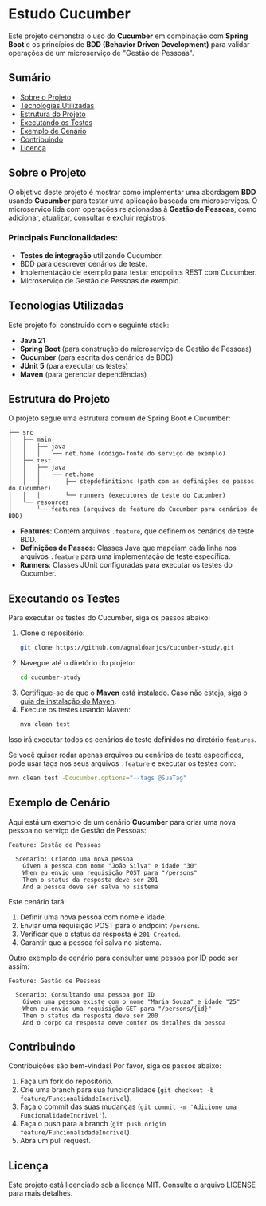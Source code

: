 # Estudo Cucumber

Este projeto demonstra o uso do **Cucumber** em combinação com **Spring Boot** e os princípios de **BDD (Behavior Driven Development)** para validar operações de um microserviço de "Gestão de Pessoas".

## Sumário

- [Sobre o Projeto](#sobre-o-projeto)
- [Tecnologias Utilizadas](#tecnologias-utilizadas)
- [Estrutura do Projeto](#estrutura-do-projeto)
- [Executando os Testes](#executando-os-testes)
- [Exemplo de Cenário](#exemplo-de-cenário)
- [Contribuindo](#contribuindo)
- [Licença](#licença)

## Sobre o Projeto

O objetivo deste projeto é mostrar como implementar uma abordagem **BDD** usando **Cucumber** para testar uma aplicação baseada em microserviços. O microserviço lida com operações relacionadas à **Gestão de Pessoas**, como adicionar, atualizar, consultar e excluir registros.

### Principais Funcionalidades:

- **Testes de integração** utilizando Cucumber.
- BDD para descrever cenários de teste.
- Implementação de exemplo para testar endpoints REST com Cucumber.
- Microserviço de Gestão de Pessoas de exemplo.

## Tecnologias Utilizadas

Este projeto foi construído com o seguinte stack:

- **Java 21**
- **Spring Boot** (para construção do microserviço de Gestão de Pessoas)
- **Cucumber** (para escrita dos cenários de BDD)
- **JUnit 5** (para executar os testes)
- **Maven** (para gerenciar dependências)

## Estrutura do Projeto

O projeto segue uma estrutura comum de Spring Boot e Cucumber:

```plaintext
├── src
│   ├── main
│   │   ├── java
│   │   │   └── net.home (código-fonte do serviço de exemplo)
│   ├── test
│   │   ├── java
│   │   │   └── net.home
│   │   │       ├── stepdefinitions (path com as definições de passos do Cucumber)
│   │   │       └── runners (executores de teste do Cucumber)
│   └── resources
│       └── features (arquivos de feature do Cucumber para cenários de BDD)
```

- **Features**: Contém arquivos `.feature`, que definem os cenários de teste BDD.
- **Definições de Passos**: Classes Java que mapeiam cada linha nos arquivos `.feature` para uma implementação de teste específica.
- **Runners**: Classes JUnit configuradas para executar os testes do Cucumber.

## Executando os Testes

Para executar os testes do Cucumber, siga os passos abaixo:

1. Clone o repositório:
   ```bash
   git clone https://github.com/agnaldoanjos/cucumber-study.git
   ```
2. Navegue até o diretório do projeto:
   ```bash
   cd cucumber-study
   ```
3. Certifique-se de que o **Maven** está instalado. Caso não esteja, siga o [guia de instalação do Maven](https://maven.apache.org/install.html).
4. Execute os testes usando Maven:
   ```bash
   mvn clean test
   ```

Isso irá executar todos os cenários de teste definidos no diretório `features`.

Se você quiser rodar apenas arquivos ou cenários de teste específicos, pode usar tags nos seus arquivos `.feature` e executar os testes com:

```bash
mvn clean test -Dcucumber.options="--tags @SuaTag"
```

## Exemplo de Cenário

Aqui está um exemplo de um cenário **Cucumber** para criar uma nova pessoa no serviço de Gestão de Pessoas:

```gherkin
Feature: Gestão de Pessoas

  Scenario: Criando uma nova pessoa
    Given a pessoa com nome "João Silva" e idade "30"
    When eu envio uma requisição POST para "/persons"
    Then o status da resposta deve ser 201
    And a pessoa deve ser salva no sistema
```

Este cenário fará:

1. Definir uma nova pessoa com nome e idade.
2. Enviar uma requisição POST para o endpoint `/persons`.
3. Verificar que o status da resposta é `201 Created`.
4. Garantir que a pessoa foi salva no sistema.

Outro exemplo de cenário para consultar uma pessoa por ID pode ser assim:

```gherkin
Feature: Gestão de Pessoas

  Scenario: Consultando uma pessoa por ID
    Given uma pessoa existe com o nome "Maria Souza" e idade "25"
    When eu envio uma requisição GET para "/persons/{id}"
    Then o status da resposta deve ser 200
    And o corpo da resposta deve conter os detalhes da pessoa
```

## Contribuindo

Contribuições são bem-vindas! Por favor, siga os passos abaixo:

1. Faça um fork do repositório.
2. Crie uma branch para sua funcionalidade (`git checkout -b feature/FuncionalidadeIncrivel`).
3. Faça o commit das suas mudanças (`git commit -m 'Adicione uma FuncionalidadeIncrivel'`).
4. Faça o push para a branch (`git push origin feature/FuncionalidadeIncrivel`).
5. Abra um pull request.

## Licença

Este projeto está licenciado sob a licença MIT. Consulte o arquivo [LICENSE](LICENSE) para mais detalhes.